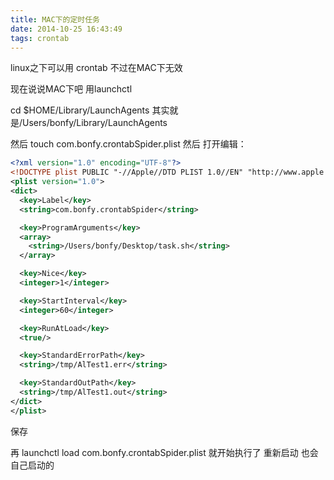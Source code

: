 ```yaml
---
title: MAC下的定时任务
date: 2014-10-25 16:43:49
tags: crontab
---
```


linux之下可以用 crontab 不过在MAC下无效

现在说说MAC下吧  用launchctl 

cd $HOME/Library/LaunchAgents 其实就是/Users/bonfy/Library/LaunchAgents

然后 touch com.bonfy.crontabSpider.plist
然后 打开编辑：

```xml
<?xml version="1.0" encoding="UTF-8"?>
<!DOCTYPE plist PUBLIC "-//Apple//DTD PLIST 1.0//EN" "http://www.apple.com/DTDs/PropertyList-1.0.dtd">
<plist version="1.0">
<dict>
  <key>Label</key>
  <string>com.bonfy.crontabSpider</string>

  <key>ProgramArguments</key>
  <array>
    <string>/Users/bonfy/Desktop/task.sh</string>
  </array>

  <key>Nice</key>
  <integer>1</integer>

  <key>StartInterval</key>
  <integer>60</integer>

  <key>RunAtLoad</key>
  <true/>

  <key>StandardErrorPath</key>
  <string>/tmp/AlTest1.err</string>

  <key>StandardOutPath</key>
  <string>/tmp/AlTest1.out</string>
</dict>
</plist>
```

保存

再 launchctl load com.bonfy.crontabSpider.plist
就开始执行了
重新启动 也会自己启动的
